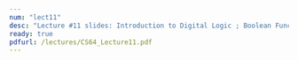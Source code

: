 ```yaml
---
num: "lect11"
desc: "Lecture #11 slides: Introduction to Digital Logic ; Boolean Functions"
ready: true
pdfurl: /lectures/CS64_Lecture11.pdf
---
```


